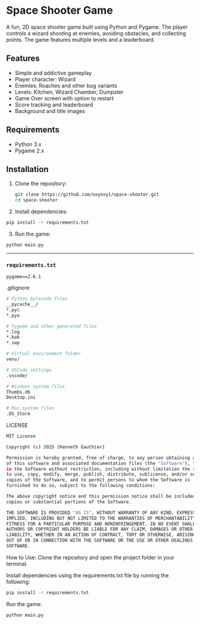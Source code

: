 # Space Shooter Game

A fun, 2D space shooter game built using Python and Pygame. The player controls a wizard shooting at enemies, avoiding obstacles, and collecting points. The game features multiple levels and a leaderboard.

## Features
- Simple and addictive gameplay
- Player character: Wizard
- Enemies: Roaches and other bug variants
- Levels: Kitchen, Wizard Chamber, Dumpster
- Game Over screen with option to restart
- Score tracking and leaderboard
- Background and title images

## Requirements
- Python 3.x
- Pygame 2.x

## Installation

1. Clone the repository:
   ```bash
   git clone https://github.com/oxyoxy1/space-shooter.git
   cd space-shooter
   ```

2. Install dependencies:

```bash
pip install -r requirements.txt
```

3. Run the game:

```bash
python main.py
```
---

### `requirements.txt`
```text
pygame==2.6.1
```

.gitignore
```bash
# Python bytecode files
__pycache__/
*.pyc
*.pyo

# Pygame and other generated files
*.log
*.bak
*.swp

# Virtual environment folder
venv/

# VSCode settings
.vscode/

# Windows system files
Thumbs.db
Desktop.ini

# Mac system files
.DS_Store
```
LICENSE
```bash
MIT License

Copyright (c) 2025 [Kenneth Gauthier]

Permission is hereby granted, free of charge, to any person obtaining a copy
of this software and associated documentation files (the "Software"), to deal
in the Software without restriction, including without limitation the rights
to use, copy, modify, merge, publish, distribute, sublicense, and/or sell
copies of the Software, and to permit persons to whom the Software is
furnished to do so, subject to the following conditions:

The above copyright notice and this permission notice shall be included in all
copies or substantial portions of the Software.

THE SOFTWARE IS PROVIDED "AS IS", WITHOUT WARRANTY OF ANY KIND, EXPRESS OR
IMPLIED, INCLUDING BUT NOT LIMITED TO THE WARRANTIES OF MERCHANTABILITY,
FITNESS FOR A PARTICULAR PURPOSE AND NONINFRINGEMENT. IN NO EVENT SHALL THE
AUTHORS OR COPYRIGHT HOLDERS BE LIABLE FOR ANY CLAIM, DAMAGES OR OTHER
LIABILITY, WHETHER IN AN ACTION OF CONTRACT, TORT OR OTHERWISE, ARISING FROM,
OUT OF OR IN CONNECTION WITH THE SOFTWARE OR THE USE OR OTHER DEALINGS IN THE
SOFTWARE.
```

How to Use:
Clone the repository and open the project folder in your terminal.

Install dependencies using the requirements.txt file by running the following:
```bash
pip install -r requirements.txt
```

Run the game:

```bash
python main.py
```
